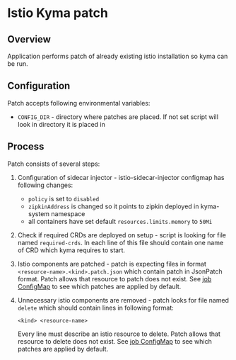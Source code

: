 # Istio Kyma patch

## Overview

Application performs patch of already existing istio installation so kyma can be run.

## Configuration

Patch accepts following environmental variables:
* `CONFIG_DIR` - directory where patches are placed. If not set script will look in directory it is placed in

## Process

Patch consists of several steps:
1. Configuration of sidecar injector - istio-sidecar-injector configmap has following changes:
    * `policy` is set to `disabled`
    * `zipkinAddress` is changed so it points to zipkin deployed in kyma-system namespace
    * all containers have set default `resources.limits.memory` to `50Mi`

1. Check if required CRDs are deployed on setup - script is looking for file named `required-crds`. In each line of this 
file should contain one name of CRD which kyma requires to start.

1. Istio components are patched - patch is expecting files in format `<resource-name>.<kind>.patch.json` which contain
patch in JsonPatch format. Patch allows that resource to patch does not exist.
See [job ConfigMap](../../resources/istio-kyma-patch/templates/configmap.yaml) to see which patches are applied by 
default.

1. Unnecessary istio components are removed - patch looks for file named `delete` which should contain lines in 
following format:

    ```<kind> <resource-name>```
    
    Every line must describe an istio resource to delete. Patch allows that resource to delete does not exist.
    See [job ConfigMap](../../resources/istio-kyma-patch/templates/configmap.yaml) to see which patches are applied by 
    default.